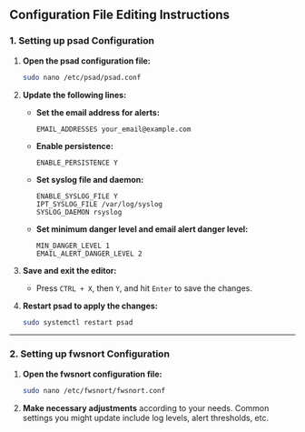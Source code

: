 ## **Configuration File Editing Instructions**

### **1. Setting up psad Configuration**

1. **Open the psad configuration file:**
   ```bash
   sudo nano /etc/psad/psad.conf
   ```

2. **Update the following lines:**
   - **Set the email address for alerts:**
     ```plaintext
     EMAIL_ADDRESSES your_email@example.com
     ```
   - **Enable persistence:**
     ```plaintext
     ENABLE_PERSISTENCE Y
     ```
   - **Set syslog file and daemon:**
     ```plaintext
     ENABLE_SYSLOG_FILE Y
     IPT_SYSLOG_FILE /var/log/syslog
     SYSLOG_DAEMON rsyslog
     ```
   - **Set minimum danger level and email alert danger level:**
     ```plaintext
     MIN_DANGER_LEVEL 1
     EMAIL_ALERT_DANGER_LEVEL 2
     ```

3. **Save and exit the editor:**
   - Press `CTRL + X`, then `Y`, and hit `Enter` to save the changes.

4. **Restart psad to apply the changes:**
   ```bash
   sudo systemctl restart psad
   ```

---

### **2. Setting up fwsnort Configuration**

1. **Open the fwsnort configuration file:**
   ```bash
   sudo nano /etc/fwsnort/fwsnort.conf
   ```

2. **Make necessary adjustments** according to your needs. Common settings you might update include log levels, alert thresholds, etc.

